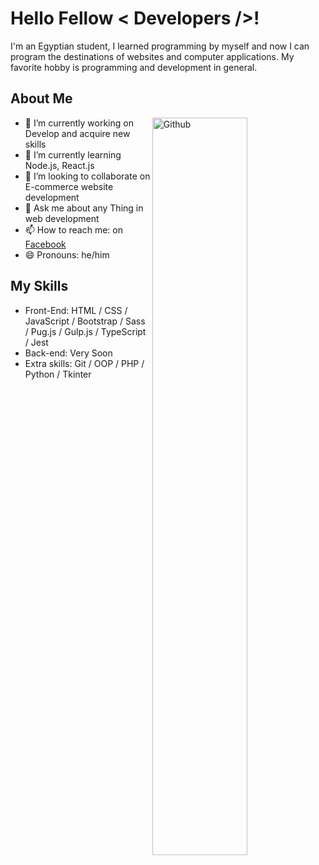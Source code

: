 <h1> Hello Fellow < Developers />!</h1>
<p align='center'>

</p>
<div size='20px'>I'm an Egyptian student, I learned programming by myself and now I can program the destinations of websites and computer applications. My favorite hobby is programming and development in general.
</div>

<h2>About Me</h2>

<img width="55%" align="right" alt="Github" src="https://raw.githubusercontent.com/onimur/.github/master/.resources/git-header.svg" />

- 🔭 I’m currently working on Develop and acquire new skills
- 🌱 I’m currently learning Node.js, React.js
- 👯 I’m looking to collaborate on E-commerce website development
- 💬 Ask me about any Thing in web development
- 📫 How to reach me: on [Facebook](https://www.facebook.com/kareem1911/)
- 😄 Pronouns: he/him

<h2>My Skills</h2>

- Front-End: HTML / CSS / JavaScript / Bootstrap / Sass / Pug.js / Gulp.js / TypeScript / Jest
- Back-end: Very Soon
- Extra skills: Git / OOP / PHP / Python / Tkinter
